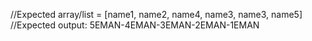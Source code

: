 
//Expected array/list = [name1, name2, name4, name3, name3, name5]
//Expected output: 5EMAN-4EMAN-3EMAN-2EMAN-1EMAN
